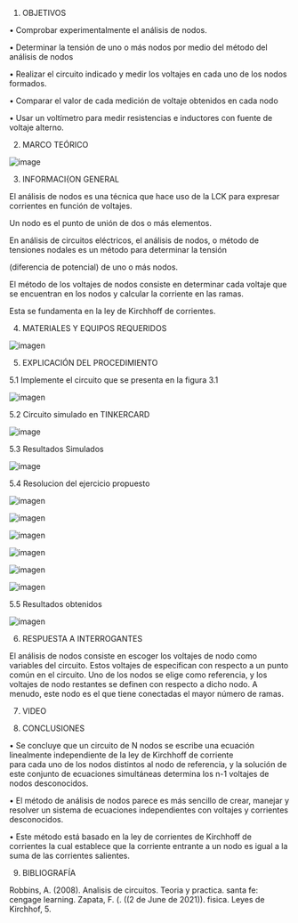 1. OBJETIVOS

•	Comprobar experimentalmente el análisis de nodos.


•	Determinar la tensión de uno o más nodos por medio del método del análisis de nodos 


•	Realizar el circuito indicado y medir los voltajes en cada uno de los nodos formados.


•	Comparar el valor de cada medición de voltaje obtenidos en cada nodo


•	Usar un voltímetro para medir resistencias e inductores con fuente de voltaje alterno.




2. MARCO TEÓRICO

![image](https://user-images.githubusercontent.com/85263529/122842414-f6bcf880-d2c2-11eb-891f-84a07f564c16.png)



3. INFORMACI{ON GENERAL

El análisis de nodos es una técnica que hace uso de la LCK para expresar corrientes en función de voltajes.

Un nodo es el punto de unión de dos o más elementos.

En análisis de circuitos eléctricos, el análisis de nodos, o método de tensiones nodales es un método para determinar la tensión

(diferencia de potencial) de uno o más nodos.

El método de los voltajes de nodos consiste en determinar cada voltaje que se encuentran en los nodos y calcular la corriente en las ramas.

Esta se fundamenta en la ley de Kirchhoff de corrientes.



4. MATERIALES Y EQUIPOS REQUERIDOS

![imagen](https://user-images.githubusercontent.com/85263529/122841136-2965f180-d2c1-11eb-8b83-9749b8218e0b.png)

5. EXPLICACIÓN DEL PROCEDIMIENTO

 5.1 Implemente el circuito que se presenta en la figura 3.1
 
 ![imagen](https://user-images.githubusercontent.com/85263529/122841366-5f0ada80-d2c1-11eb-91e4-663185967e33.png)
 
 5.2 Circuito simulado en TINKERCARD
 
![image](https://user-images.githubusercontent.com/85263529/122866387-7495f980-d2ed-11eb-97f1-d4d02669468a.png)

 5.3 Resultados Simulados
 
![image](https://user-images.githubusercontent.com/85263529/122866302-57612b00-d2ed-11eb-8e62-b778f03be338.png)

 5.4 Resolucion del ejercicio propuesto

 ![imagen](https://user-images.githubusercontent.com/85263529/122871519-c4c48a00-d2f4-11eb-992e-14580e05f361.png)

 ![imagen](https://user-images.githubusercontent.com/85263529/122871761-179e4180-d2f5-11eb-82cb-484dfb2f1a1d.png)
 
 ![imagen](https://user-images.githubusercontent.com/85263529/122871793-24229a00-d2f5-11eb-8953-5b6c5626900a.png)

 ![imagen](https://user-images.githubusercontent.com/85263529/122871888-461c1c80-d2f5-11eb-8891-181e8369d9bf.png)

 ![imagen](https://user-images.githubusercontent.com/85263529/122871927-53390b80-d2f5-11eb-8396-35ca0e5f7fd0.png)

 ![imagen](https://user-images.githubusercontent.com/85263529/122871999-6d72e980-d2f5-11eb-8506-a33cbe9a12c4.png)

 5.5 Resultados obtenidos
 
 ![imagen](https://user-images.githubusercontent.com/85263529/122872750-7f08c100-d2f6-11eb-9700-b64f45f19122.png)

6. RESPUESTA A INTERROGANTES

El análisis de nodos consiste en escoger los voltajes de nodo como variables del circuito. Estos voltajes de especifican con respecto a un punto común en el circuito. Uno de los nodos se elige como referencia, y los voltajes de nodo restantes se definen con respecto a dicho nodo. A menudo, este nodo es el que tiene conectadas el mayor número de ramas. 



7. VIDEO


8. CONCLUSIONES

•	Se concluye que un circuito de N nodos se escribe una ecuación linealmente independiente de la ley de Kirchhoff de corriente  
para cada uno de los   nodos distintos al nodo de referencia, y la solución de este conjunto de ecuaciones simultáneas determina los n-1  voltajes de nodos desconocidos.


•	El método de análisis de nodos parece es más sencillo de crear, manejar y resolver un sistema de ecuaciones independientes con voltajes y corrientes desconocidos.


•	Este método está basado en la ley de corrientes de Kirchhoff de corrientes la cual establece que la corriente entrante a un nodo es igual a la suma de las corrientes salientes.




9. BIBLIOGRAFÍA

Robbins, A. (2008). Analisis de circuitos. Teoria y practica. santa fe: cengage learning. Zapata, F. (. ((2 de June de 2021)). fisica. Leyes de Kirchhof, 5.
